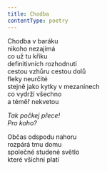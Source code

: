 ```yaml
---
title: Chodba
contentType: poetry
---
```


<section>

Chodba v baráku  
nikoho nezajímá  
co už tu křiku  
definitivních rozhodnutí  
cestou vzhůru cestou dolů  
fleky neurčité  
stejně jako kytky v mezaninech  
co vydrží všechno  
a téměř nekvetou

_Tak počkej přece!  
Pro koho?_

Občas odspodu nahoru  
rozpárá tmu domu  
společné studené světlo  
které všichni platí

</section>
